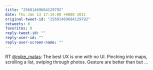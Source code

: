 ```yaml
---
title: "25601469684129792"
date: Thu Jan 13 17:14:00 +0000 2011
original-tweet-id: "25601469684129792"
retweets: 0
favorites: 0
reply-tweet-id: ""
reply-user-id: ""
reply-user-screen-name: ""
---
```

RT <a href="https://twitter.com/mike_matas">@mike_matas</a>: The best UX is one with no UI. Pinching into maps, scrolling a list, swiping through photos. Gesture are better than but ...
